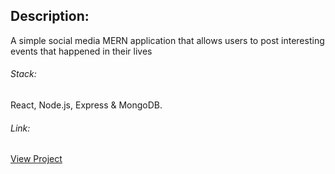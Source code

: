 ## Description:
A simple social media MERN application that allows users to post interesting events that happened in their lives

###### Stack:
React, Node.js, Express & MongoDB. 

###### Link:
[View Project](https://memories-1995.netlify.app/)

